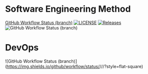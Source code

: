 # Software Engineering Method

[GitHub Workflow Status (branch)](https://img.shields.io/github/actions/workflow/status/heinhtetlin810/devops_test/main.yml?branch=master)
[![LICENSE](https://img.shields.io/github/license/heinhtetlin810/devops_test.svg?style=flat-square)](https://github.com/heinhtetlin810/devops_test/blob/master/LICENSE)
[![Releases](https://img.shields.io/github/release/heinhtetlin810/devops_test/all.svg?style=flat-square)](https://github.com/heinhtetlin810/devops_test/releases)
![GitHub Workflow Status (branch)](https://img.shields.io/github/actions/workflow/status/heinhtetlin810/devops_test/main.yml?branch=master)
# DevOps
![GitHub Workflow Status (branch)](https://img.shields.io/github/workflow/status/<username>/<repository>/<action name taken from main.yml>/<branch>?style=flat-square)
